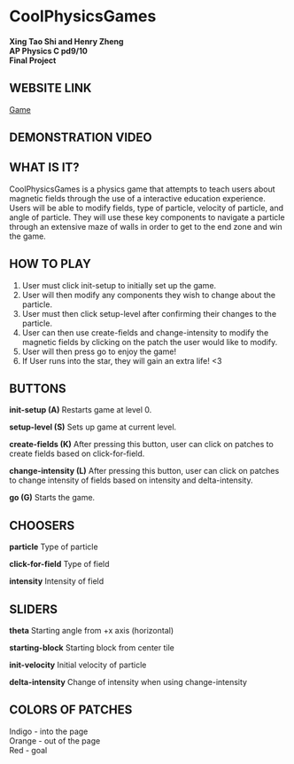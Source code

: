 # CoolPhysicsGames
#### Xing Tao Shi and Henry Zheng<br>AP Physics C pd9/10<br>Final Project

## WEBSITE LINK

[Game](https://xshi0603.github.io/physics/)

## DEMONSTRATION VIDEO

## WHAT IS IT?

CoolPhysicsGames is a physics game that attempts to teach users about magnetic fields through the use of a interactive education experience. Users will be able to modify fields, type of particle, velocity of particle, and angle of particle. They will use these key components to navigate a particle through an extensive maze of walls in order to get to the end zone and win the game.

## HOW TO PLAY

1. User must click init-setup to initially set up the game.
2. User will then modify any components they wish to change about the particle.
3. User must then click setup-level after confirming their changes to the particle.
4. User can then use create-fields and change-intensity to modify the magnetic fields by clicking on the patch the user would like to modify.
5. User will then press go to enjoy the game!
6. If User runs into the star, they will gain an extra life! <3

## BUTTONS

<b>init-setup (A)</b>
Restarts game at level 0.

<b>setup-level (S)</b>
Sets up game at current level.

<b>create-fields (K)</b>
After pressing this button, user can click on patches to create fields based on click-for-field.

<b>change-intensity (L)</b>
After pressing this button, user can click on patches to change intensity of fields based on intensity and delta-intensity.

<b>go (G)</b>
Starts the game.

## CHOOSERS

<b>particle</b>
Type of particle

<b>click-for-field</b>
Type of field

<b>intensity</b>
Intensity of field

## SLIDERS

<b>theta</b>
Starting angle from +x axis (horizontal)

<b>starting-block</b>
Starting block from center tile

<b>init-velocity</b>
Initial velocity of particle

<b>delta-intensity</b>
Change of intensity when using change-intensity

## COLORS OF PATCHES

Indigo - into the page <br>
Orange - out of the page <br>
Red - goal
